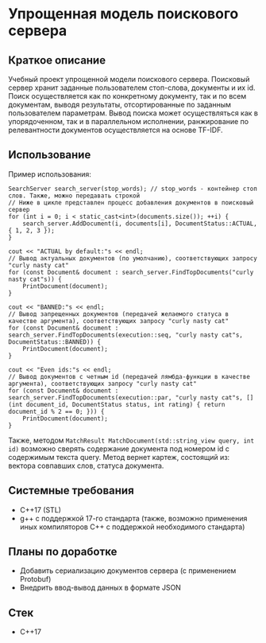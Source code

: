 # Упрощенная модель поискового сервера
## Краткое описание
Учебный проект упрощенной модели поискового сервера.
Поисковый сервер хранит заданные пользователем стоп-слова, документы и их id.
Поиск осуществляется как по конкретному документу, так и по всем документам, выводя результаты, отсортированные по заданным пользователем параметрам.
Вывод поиска может осуществляться как в упорядоченном, так и в параллельном исполнении, ранжирование по релевантности документов осуществляется на основе TF-IDF.
## Использование
Пример использования:
```
SearchServer search_server(stop_words); // stop_words - контейнер стоп слов. Также, можно передавать строкой
// Ниже в цикле представлен процесс добавления документов в поисковый сервер
for (int i = 0; i < static_cast<int>(documents.size()); ++i) {
    search_server.AddDocument(i, documents[i], DocumentStatus::ACTUAL, { 1, 2, 3 });
}

cout << "ACTUAL by default:"s << endl;
// Вывод актуальных документов (по умолчанию), соответствующих запросу "curly nasty cat"
for (const Document& document : search_server.FindTopDocuments("curly nasty cat"s)) {
    PrintDocument(document);
}

cout << "BANNED:"s << endl;
// Вывод запрещенных документов (передачей желаемого статуса в качестве аргумента), соответствующих запросу "curly nasty cat"
for (const Document& document : search_server.FindTopDocuments(execution::seq, "curly nasty cat"s, DocumentStatus::BANNED)) {
    PrintDocument(document);
}

cout << "Even ids:"s << endl;
// Вывод документов с четным id (передачей лямбда-функции в качестве аргумента), соответствующих запросу "curly nasty cat"
for (const Document& document : search_server.FindTopDocuments(execution::par, "curly nasty cat"s, [](int document_id, DocumentStatus status, int rating) { return document_id % 2 == 0; })) {
    PrintDocument(document);
}

```
Также, методом `MatchResult MatchDocument(std::string_view query, int id)` возможно сверять содержание документа под номером id с содержимым текста query. Метод вернет картеж, состоящий из: вектора совпавших слов, статуса документа. 
## Системные требования
* C++17 (STL)
* g++ с поддержкой 17-го стандарта (также, возможно применения иных компиляторов C++ с поддержкой необходимого стандарта)
## Планы по доработке
* Добавить сериализацию документов сервера (с применением Protobuf)
* Внедрить ввод-вывод данных в формате JSON
## Стек
* C++17
